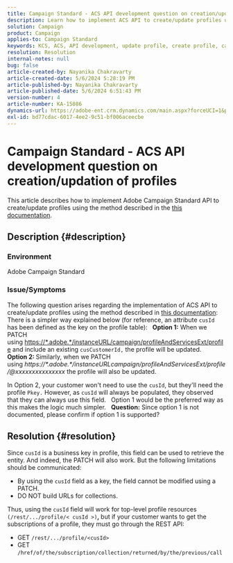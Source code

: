 ```yaml
---
title: Campaign Standard - ACS API development question on creation/updation of profiles
description: Learn how to implement ACS API to create/update profiles using PATCH and cusId business key as described in the documentation.
solution: Campaign
product: Campaign
applies-to: Campaign Standard
keywords: KCS, ACS, API development, update profile, create profile, campaign standard
resolution: Resolution
internal-notes: null
bug: false
article-created-by: Nayanika Chakravarty
article-created-date: 5/6/2024 5:28:19 PM
article-published-by: Nayanika Chakravarty
article-published-date: 5/6/2024 6:51:43 PM
version-number: 4
article-number: KA-15086
dynamics-url: https://adobe-ent.crm.dynamics.com/main.aspx?forceUCI=1&pagetype=entityrecord&etn=knowledgearticle&id=826c6205-ce0b-ef11-9f8a-6045bd0065b6
exl-id: bd77cdac-6017-4ee2-9c51-bf006aceecbe
---
```

# Campaign Standard - ACS API development question on creation/updation of profiles


This article describes how to implement Adobe Campaign Standard API to create/update profiles using the method described in the [this documentation](https://experienceleague.adobe.com/docs/campaign-standard/using/working-with-apis/managing-profiles/updating-profiles.html?lang=en).

## Description {#description}


### Environment

Adobe Campaign Standard

### Issue/Symptoms

The following question arises regarding the implementation of ACS API to create/update profiles using the method described in [this documentation](https://experienceleague.adobe.com/docs/campaign-standard/using/working-with-apis/managing-profiles/updating-profiles.html?lang=en):  
  
 There is a simpler way explained below (for reference, an attribute `cusId` has been defined as the key on the profile table):
  
<b>Option 1:</b> When we PATCH using [https://\*.adobe.\*/instanceURL/campaign/profileAndServicesExt/profile](https://na01.safelinks.protection.outlook.com/?url=https://mc.adobe.io/unilever-mkt-stage1/campaign/profileAndServicesExt/profile&amp;data=02%7c01%7c%7c7ae64aa57f294ebc9d7d08d4bd48ea2f%7cfa7b1b5a7b34438794aed2c178decee1%7c0%7c0%7c636341568263078022&amp;sdata=EVqAIvzLyFYiHf18eFGtnFm9ya/lLg2YfH5T3xer/9E%3D&amp;reserved=0) and include an existing `cusCustomerId,` the profile will be updated.
  
<b>Option 2: </b>Similarly, when we PATCH using *https://\*.adobe.\*/instanceURLcampaign/profileAndServicesExt/profile/@xxxxxxxxxxxxxxx* the profile will also be updated.

In Option 2, your customer won't need to use the `cusId`, but they'll need the profile `Pkey.` However, as `cusId` will always be populated, they observed that they can always use this field.
  
 Option 1 would be the preferred way as this makes the logic much simpler.
  
<b>Question:</b> Since option 1 is not documented, please confirm if option 1 is supported?


## Resolution {#resolution}


Since `cusId` is a business key in profile, this field can be used to retrieve the entity. And indeed, the PATCH will also work. But the following limitations should be communicated:

- By using the `cusId` field as a key, the field cannot be modified using a PATCH.
- DO NOT build URLs for collections.


Thus, using the `cusId` field will work for top-level profile resources `(/rest/.../profile/< cusId >)`<b>, </b>but if your customer wants to get the subscriptions of a profile, they must go through the REST API:

- GET `/rest/.../profile/<cusId>`
- GET `/href/of/the/subscription/collection/returned/by/the/previous/call`
